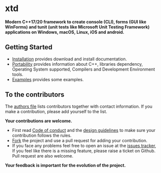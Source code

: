 # xtd

**Modern C++17/20 framework to create console (CLI), forms (GUI like WinForms) and tunit (unit tests like Microsoft Unit Testing Framework) applications on Windows, macOS, Linux, iOS and android.**

## Getting Started

* [Installation](docs/downloads.md) provides download and install documentation.
* [Portability](docs/portability.md) provides information about C++, libraries dependency, Operating System supported, Compilers and Development Environment tools.
* [Examples](examples/README.md) provides some examples.

## To the contributors

The [authors file](AUTHORS.md) lists contributors together with contact information. If you make a contribution, please add yourself to the list.

**Your contributions are welcome.**

* First read [Code of conduct](CODE_OF_CONDUCT.md) and the [design guidelines](docs/design_guidelines.md) to make sure your contribution follows the rules.
* [Fork](https://github.com/gammasoft71/xtd/fork) the project and use a pull request for adding your contribution.
* If you face any problems feel free to open an issue at the [issues tracker](https://github.com/gammasoft71/xtd/issues), If you feel like there is a missing feature, please raise a ticket on Github. Pull request are also welcome.

**Your feedback is important for the evolution of the project.**
